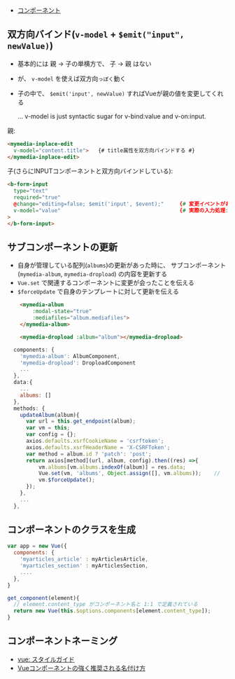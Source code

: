 - [コンポーネント](https://jp.vuejs.org/v2/guide/components.html)

## 双方向バインド(`v-model` + `$emit("input", newValue)`)

- 基本的には 親 -> 子の単横方で、 子 -> 親 はない
- が、 `v-model` を使えば双方向`っぽく`動く
- 子の中で、 `$emit('input', newValue)` すればVueが親の値を変更してくれる


    ... v-model is just syntactic sugar for v-bind:value and v-on:input.

親:

~~~html
<mymedia-inplace-edit
  v-model="content.title">   {# title属性を双方向バインドする #}
</mymedia-inplace-edit>
~~~


子(さらにINPUTコンポーネントと双方向バインドしている):

~~~html
<b-form-input
  type="text"
  required="true"
  @change="editing=false; $emit('input', $event);"     {# 変更イベントがおきたら新しい値を input イベントで emmit する#}
  v-model="value"                                      {# 実際の入力処理: 子valueをINPUTと双方向バインドする #}
>
</b-form-input>
~~~


## サブコンポーネントの更新

- 自身が管理している配列(`albums`)の更新があった時に、 サブコンポーネント(`mymedia-album`, `mymedia-dropload`) の内容を更新する
- `Vue.set` で関連するコンポーネントに変更が会ったことを伝える
- `$forceUpdate` で自身のテンプレートに対して更新を伝える

~~~html
    <mymedia-album
        :modal-state="true"
        :mediafiles="album.mediafiles">
    </mymedia-album>

    <mymedia-dropload :album="album"></mymedia-dropload>
~~~

~~~js
  components: {
    'mymedia-album': AlbumComponent,
    'mymedia-dropload': DroploadComponent
    ...
  },
  data:{
    ...
    albums: []
  },
  methods: {
    updateAlbum(album){
      var url = this.get_endpoint(album);
      var vm = this;
      var config = {};
      axios.defaults.xsrfCookieName = 'csrftoken';
      axios.defaults.xsrfHeaderName = 'X-CSRFToken';
      var method = album.id ? 'patch': 'post';
      return axios[method](url, album, config).then((res) =>{
          vm.albums[vm.albums.indexOf(album)] = res.data;
          Vue.set(vm, 'albums', Object.assign([], vm.albums));    //
          vm.$forceUpdate();
      });
    },
    ...
  },
~~~      

## コンポーネントのクラスを生成

~~~js
var app = new Vue({
  components: {
    'myarticles_article' : myArticlesArticle,
    'myarticles_section' : myArticlesSection,
    ....
  },
}
~~~

~~~js
get_component(element){
  // element.content_type がコンポーネント名と 1:1 で定義されている
  return new Vue(this.$options.components[element.content_type]);
}
~~~

## コンポーネントネーミング

- [vue: スタイルガイド](https://jp.vuejs.org/v2/style-guide/index.html)
- [Vueコンポーネントの強く推奨される名付け方](https://qiita.com/suin/items/e4d6a0e0d4912fbf9b77)

